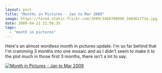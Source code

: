 ```yaml
---
layout: post
title: "Months in Pictures - Jan to Mar 2009"
image: https://farm4.static.flickr.com/3589/3460706990_1b0d61f72e.jpg
date: 2009-04-21 21:56:35
tags:
  - "month in pictures"
---
```


Here's an almost wordless month in pictures update. I'm so far behind that I'm cramming 3 months into one mosaic and as I didn't seem to make it to the plot much in those first 3 months, there isn't a lot to say.

[![Month in Pictures - Jan to Mar 2009](https://farm4.static.flickr.com/3589/3460706990_1b0d61f72e.jpg)](https://www.flickr.com/photos/warriorwomen/3460706990/)
